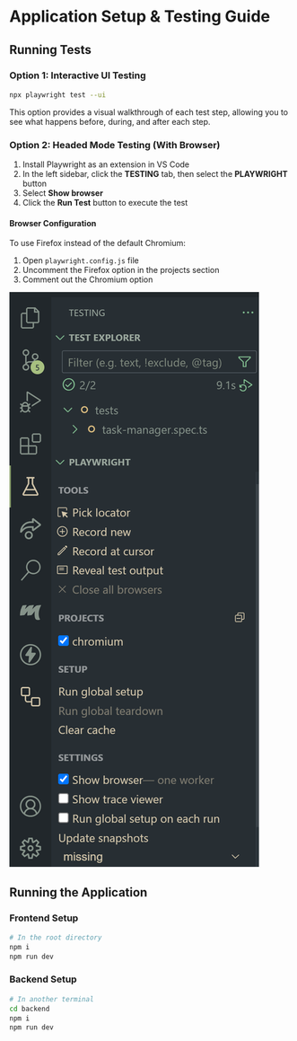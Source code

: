 # Application Setup & Testing Guide

## Running Tests

### Option 1: Interactive UI Testing

```bash
npx playwright test --ui
```

This option provides a visual walkthrough of each test step, allowing you to see what happens before, during, and after each step.

### Option 2: Headed Mode Testing (With Browser)

1. Install Playwright as an extension in VS Code
2. In the left sidebar, click the **TESTING** tab, then select the **PLAYWRIGHT** button
3. Select **Show browser**
4. Click the **Run Test** button to execute the test

#### Browser Configuration

To use Firefox instead of the default Chromium:

1. Open `playwright.config.js` file
2. Uncomment the Firefox option in the projects section
3. Comment out the Chromium option

![alt text](<Screenshot 2025-05-13 132604.png>)

## Running the Application

### Frontend Setup

```bash
# In the root directory
npm i
npm run dev
```

### Backend Setup

```bash
# In another terminal
cd backend
npm i
npm run dev
```
